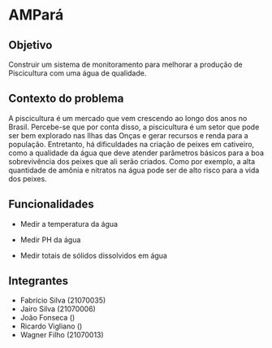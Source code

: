 # AMPará



## Objetivo

Construir um sistema de monitoramento para melhorar a produção de Piscicultura com uma água de qualidade.

## Contexto do problema

A piscicultura é um mercado que vem crescendo ao longo dos anos no Brasil. Percebe-se que por conta disso, a piscicultura é um setor que pode ser bem explorado nas Ilhas das Onças e gerar recursos e renda para a população. Entretanto, há dificuldades na criação de peixes em cativeiro, como a qualidade da água que deve atender parâmetros básicos para a boa sobrevivência dos peixes que ali serão criados. Como por exemplo, a alta quantidade de amônia e nitratos na água pode ser de alto risco para a vida dos peixes.

## Funcionalidades

- Medir a temperatura da água

- Medir PH da água

- Medir totais de sólidos dissolvidos em água

## Integrantes

- Fabrício Silva (21070035)
- Jairo Silva (21070006)
- João Fonseca ()
- Ricardo Vigliano ()
- Wagner Filho (21070013)